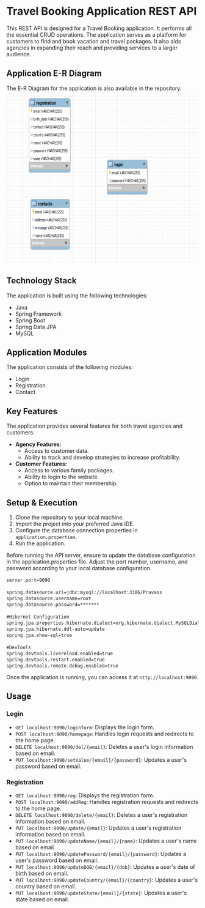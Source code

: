 # Travel Booking Application REST API

This REST API is designed for a Travel Booking application. It performs all the essential CRUD operations. The application serves as a platform for customers to find and book vacation and travel packages. It also aids agencies in expanding their reach and providing services to a larger audience.

## Application E-R Diagram
The E-R Diagram for the application is also available in the repository.
<img src="https://github.com/Abhishek1061/Travel_Booking_Application/blob/master/ER_Diagram/Travel%20Booking%20API%20ER%20Diagram.jpg" width=600, height=450>

## Technology Stack

The application is built using the following technologies:

* Java
* Spring Framework
* Spring Boot
* Spring Data JPA
* MySQL

## Application Modules

The application consists of the following modules:

* Login
* Registration
* Contact

## Key Features

The application provides several features for both travel agencies and customers:

* **Agency Features:**
    * Access to customer data.
    * Ability to track and develop strategies to increase profitability.
* **Customer Features:**
    * Access to various family packages.
    * Ability to login to the website.
    * Option to maintain their membership.

## Setup & Execution

1. Clone the repository to your local machine.
2. Import the project into your preferred Java IDE.
3. Configure the database connection properties in `application.properties`.
4. Run the application.

Before running the API server, ensure to update the database configuration in the application.properties file. Adjust the port number, username, and password according to your local database configuration.

```
server.port=9090

spring.datasource.url=jdbc:mysql://localhost:3306/Pravass
spring.datasource.username=root
spring.datasource.password=*******

#Hibernet Configuration
spring.jpa.properties.hibernate.dialect=org.hibernate.dialect.MySQLDialect
spring.jpa.hibernate.ddl-auto=update
spring.jpa.show-sql=true

#DevTools
spring.devtools.livereload.enabled=true
spring.devtools.restart.enabled=true 
spring.devtools.remote.debug.enabled=true
```

Once the application is running, you can access it at `http://localhost:9090`.

## Usage

### Login
- `GET localhost:9090/loginform`: Displays the login form.
- `POST localhost:9090/homepage`: Handles login requests and redirects to the home page.
- `DELETE localhost:9090/del/{email}`: Deletes a user's login information based on email.
- `PUT localhost:9090/setValue/{email}/{password}`: Updates a user's password based on email.

### Registration
- `GET localhost:9090/reg`: Displays the registration form.
- `POST localhost:9090/addReg`: Handles registration requests and redirects to the home page.
- `DELETE localhost:9090/delete/{email}`: Deletes a user's registration information based on email.
- `PUT localhost:9090/update/{email}`: Updates a user's registration information based on email.
- `PUT localhost:9090/updateName/{email}/{name}`: Updates a user's name based on email.
- `PUT localhost:9090/updatePassword/{email}/{password}`: Updates a user's password based on email.
- `PUT localhost:9090/updateDOB/{email}/{dob}`: Updates a user's date of birth based on email.
- `PUT localhost:9090/updateCountry/{email}/{country}`: Updates a user's country based on email.
- `PUT localhost:9090/updateState/{email}/{state}`: Updates a user's state based on email.

<!--
### Login
- Endpoint: `/loginform`
  - Description: Displays the login form.
  - Method: GET

- Endpoint: `/homepage`
  - Description: Handles login requests and redirects to the home page.
  - Method: POST

- Endpoint: `/del/{email}`
  - Description: Deletes a user's login information based on email.
  - Method: DELETE

- Endpoint: `/setValue/{email}/{password}`
  - Description: Updates a user's password based on email.
  - Method: PUT

### Registration
- Endpoint: `/reg`
  - Description: Displays the registration form.
  - Method: GET

- Endpoint: `/addReg`
  - Description: Handles registration requests and redirects to the home page.
  - Method: POST

- Endpoint: `/delete/{email}`
  - Description: Deletes a user's registration information based on email.
  - Method: DELETE

- Endpoint: `/update/{email}`
  - Description: Updates a user's registration information based on email.
  - Method: PUT

- Endpoint: `/updateName/{email}/{name}`
  - Description: Updates a user's name based on email.
  - Method: PUT

- Endpoint: `/updatePassword/{email}/{password}`
  - Description: Updates a user's password based on email.
  - Method: PUT

- Endpoint: `/updateDOB/{email}/{dob}`
  - Description: Updates a user's date of birth based on email.
  - Method: PUT

- Endpoint: `/updateCountry/{email}/{country}`
  - Description: Updates a user's country based on email.
  - Method: PUT

- Endpoint: `/updateState/{email}/{state}`
  - Description: Updates a user's state based on email.
  - Method: PUT  -->
